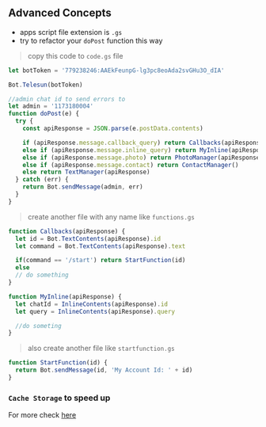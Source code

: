 ## Advanced Concepts

- apps script file extension is `.gs`
- try to refactor your `doPost` function this way

> copy this code to `code.gs` file

```js
let botToken = '779238246:AAEkFeunpG-lg3pc8eoAda2svGHu3O_dIA'

Bot.Telesun(botToken)

//admin chat id to send errors to
let admin = '1173180004'
function doPost(e) {
  try {
    const apiResponse = JSON.parse(e.postData.contents)

    if (apiResponse.message.callback_query) return Callbacks(apiResponse)
    else if (apiResponse.message.inline_query) return MyInline(apiResponse)
    else if (apiResponse.message.photo) return PhotoManager(apiResponse)
    else if (apiResponse.message.contact) return ContactManager()
    else return TextManager(apiResponse)
  } catch (err) {
    return Bot.sendMessage(admin, err)
  }
}
```

> create another file with any name like `functions.gs`

```js
function Callbacks(apiResponse) {
  let id = Bot.TextContents(apiResponse).id
  let command = Bot.TextContents(apiResponse).text

  if(command == '/start') return StartFunction(id)
  else
  // do something
}

function MyInline(apiResponse) {
  let chatId = InlineContents(apiResponse).id
  let query = InlineContents(apiResponse).query

  //do someting
}
```

> also create another file like `startfunction.gs`

```js
function StartFunction(id) {
  return Bot.sendMessage(id, 'My Account Id: ' + id)
}
```

### `Cache Storage` to speed up

For more check [here](https://developers.google.com/apps-script/reference/cache/cache)
